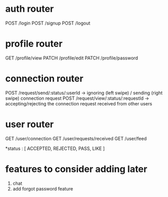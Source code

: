 # auth router

POST /login
POST /signup
POST /logout

# profile router

GET /profile/view
PATCH /profile/edit
PATCH /profile/password

# connection router

POST /request/send/:status/:userId     -> ignoring (left swipe) / sending (right swipe) connection request 
POST /request/view/:status/:requestId  -> accepting/rejecting the connection request received from other users

# user router
GET /user/connection
GET /user/requests/received
GET /user/feed


*status :  [ ACCEPTED, REJECTED, PASS, LIKE ]




# features to consider adding later

1) chat
2) add forgot password feature
